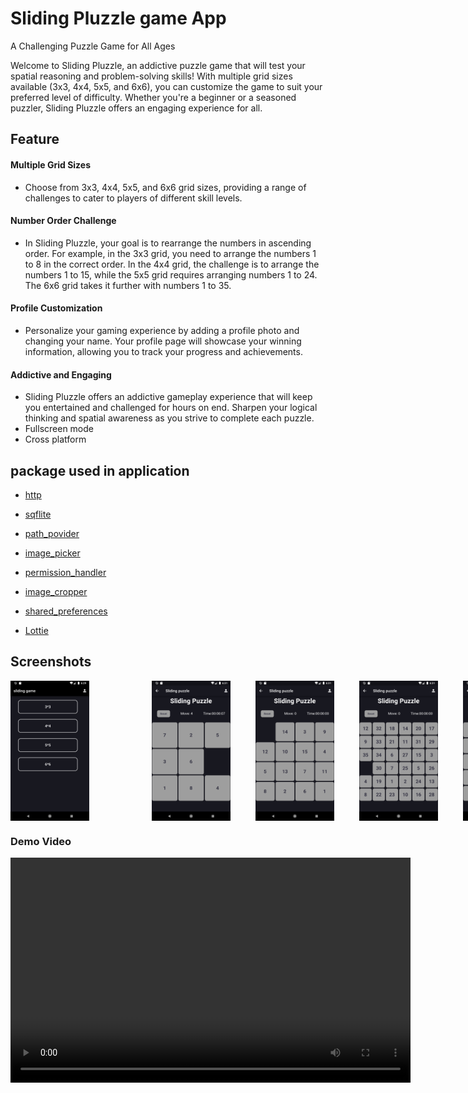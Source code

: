 
# Sliding Pluzzle game App

A Challenging Puzzle Game for All Ages

Welcome to Sliding Pluzzle, an addictive puzzle game that will test your spatial reasoning and problem-solving skills! With multiple grid sizes available (3x3, 4x4, 5x5, and 6x6), you can customize the game to suit your preferred level of difficulty. Whether you're a beginner or a seasoned puzzler, Sliding Pluzzle offers an engaging experience for all.


## Feature
  
#### Multiple Grid Sizes
- Choose from 3x3, 4x4, 5x5, and 6x6 grid sizes, providing a range of challenges to cater to players of different skill levels.

#### Number Order Challenge

- In Sliding Pluzzle, your goal is to rearrange the numbers in ascending order. For example, in the 3x3 grid, you need to arrange the numbers 1 to 8 in the correct order. In the 4x4 grid, the challenge is to arrange the numbers 1 to 15, while the 5x5 grid requires arranging numbers 1 to 24. The 6x6 grid takes it further with numbers 1 to 35.

#### Profile Customization
- Personalize your gaming experience by adding a profile photo and changing your name. Your profile page will showcase your winning information, allowing you to track your progress and achievements.

#### Addictive and Engaging

- Sliding Pluzzle offers an addictive gameplay experience that will keep you entertained and challenged for hours on end. Sharpen your logical thinking and spatial awareness as you strive to complete each puzzle.
- Fullscreen mode
- Cross platform


## package used in application

- [http](https://pub.dev/packages/http    )

- [sqflite](https://pub.dev/packages/sqflite)

- [path_povider](https://pub.dev/packages/path_provider)

- [image_picker](https://pub.dev/packages/image_picker)

- [permission_handler](https://pub.dev/packages/permission_handler)

- [image_cropper](https://pub.dev/packages/image_cropper)

- [shared_preferences](https://pub.dev/packages/shared_preferences)

- [Lottie](https://pub.dev/packages/lottie)



## Screenshots

<div style="display: flex;">
<img src="https://github.com/Meetghetiya/Sliding_pluzzler_game/blob/master/Sliding_pluzzle/assets/projects/Screenshot1.png?raw=true"  style="margin-right: 100px;" width=25% height=25%>

<img src="https://github.com/Meetghetiya/Sliding_pluzzler_game/blob/master/Sliding_pluzzle/assets/projects/Screenshot2.png?raw=true" style="margin-right: 40px;" width=25% height=25%>

<img src="https://github.com/Meetghetiya/Sliding_pluzzler_game/blob/master/Sliding_pluzzle/assets/projects/Screenshot3.png?raw=true" style="margin-right: 40px;" width=25% height=25%>

<img src="https://github.com/Meetghetiya/Sliding_pluzzler_game/blob/master/Sliding_pluzzle/assets/projects/Screenshot4.png?raw=true" style="margin-right: 40px;" width=25% height=25%>

<img src="https://github.com/Meetghetiya/Sliding_pluzzler_game/blob/master/Sliding_pluzzle/assets/projects/Screenshot5.png?raw=true" style="margin-right: 40px;" width=25% height=25%>

<img src="https://github.com/Meetghetiya/Sliding_pluzzler_game/blob/master/Sliding_pluzzle/assets/projects/Screenshot6.png?raw=true" style="margin-right: 40px;" width=25% height=25%>

</div>  

### Demo Video

<video src="https://github.com/Meetghetiya/Sliding_pluzzler_game/blob/master/Sliding_pluzzle/assets/projects/sliding_game_recording.webm" width="640" height="360" controls>
  Your browser does not support the video tag.
</video>

